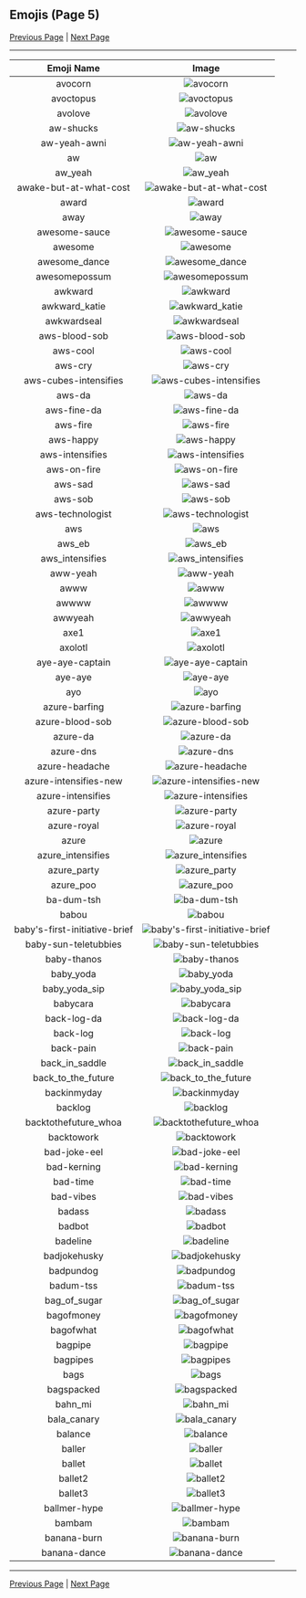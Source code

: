 
## Emojis (Page 5)

[Previous Page](/docs/rc/page-a-0004.md)
  | [Next Page](/docs/rc/page-b-0006.md)

<hr />

|Emoji Name|Image|
| :-: | :-: |
|avocorn| ![avocorn](/emojis/rc/avocorn.png)|
|avoctopus| ![avoctopus](/emojis/rc/avoctopus.png)|
|avolove| ![avolove](/emojis/rc/avolove.png)|
|aw-shucks| ![aw-shucks](/emojis/rc/aw-shucks.gif)|
|aw-yeah-awni| ![aw-yeah-awni](/emojis/rc/aw-yeah-awni.png)|
|aw| ![aw](/emojis/rc/aw.png)|
|aw_yeah| ![aw_yeah](/emojis/rc/aw_yeah.gif)|
|awake-but-at-what-cost| ![awake-but-at-what-cost](/emojis/rc/awake-but-at-what-cost.jpg)|
|award| ![award](/emojis/rc/award.png)|
|away| ![away](/emojis/rc/away.png)|
|awesome-sauce| ![awesome-sauce](/emojis/rc/awesome-sauce.gif)|
|awesome| ![awesome](/emojis/rc/awesome.gif)|
|awesome_dance| ![awesome_dance](/emojis/rc/awesome_dance.gif)|
|awesomepossum| ![awesomepossum](/emojis/rc/awesomepossum.jpg)|
|awkward| ![awkward](/emojis/rc/awkward.gif)|
|awkward_katie| ![awkward_katie](/emojis/rc/awkward_katie.png)|
|awkwardseal| ![awkwardseal](/emojis/rc/awkwardseal.jpg)|
|aws-blood-sob| ![aws-blood-sob](/emojis/rc/aws-blood-sob.png)|
|aws-cool| ![aws-cool](/emojis/rc/aws-cool.png)|
|aws-cry| ![aws-cry](/emojis/rc/aws-cry.png)|
|aws-cubes-intensifies| ![aws-cubes-intensifies](/emojis/rc/aws-cubes-intensifies.gif)|
|aws-da| ![aws-da](/emojis/rc/aws-da.png)|
|aws-fine-da| ![aws-fine-da](/emojis/rc/aws-fine-da.png)|
|aws-fire| ![aws-fire](/emojis/rc/aws-fire.gif)|
|aws-happy| ![aws-happy](/emojis/rc/aws-happy.png)|
|aws-intensifies| ![aws-intensifies](/emojis/rc/aws-intensifies.gif)|
|aws-on-fire| ![aws-on-fire](/emojis/rc/aws-on-fire.gif)|
|aws-sad| ![aws-sad](/emojis/rc/aws-sad.png)|
|aws-sob| ![aws-sob](/emojis/rc/aws-sob.png)|
|aws-technologist| ![aws-technologist](/emojis/rc/aws-technologist.png)|
|aws| ![aws](/emojis/rc/aws.png)|
|aws_eb| ![aws_eb](/emojis/rc/aws_eb.png)|
|aws_intensifies| ![aws_intensifies](/emojis/rc/aws_intensifies.gif)|
|aww-yeah| ![aww-yeah](/emojis/rc/aww-yeah.gif)|
|awww| ![awww](/emojis/rc/awww.png)|
|awwww| ![awwww](/emojis/rc/awwww.png)|
|awwyeah| ![awwyeah](/emojis/rc/awwyeah.png)|
|axe1| ![axe1](/emojis/rc/axe1.png)|
|axolotl| ![axolotl](/emojis/rc/axolotl.png)|
|aye-aye-captain| ![aye-aye-captain](/emojis/rc/aye-aye-captain.jpg)|
|aye-aye| ![aye-aye](/emojis/rc/aye-aye.gif)|
|ayo| ![ayo](/emojis/rc/ayo.gif)|
|azure-barfing| ![azure-barfing](/emojis/rc/azure-barfing.png)|
|azure-blood-sob| ![azure-blood-sob](/emojis/rc/azure-blood-sob.png)|
|azure-da| ![azure-da](/emojis/rc/azure-da.png)|
|azure-dns| ![azure-dns](/emojis/rc/azure-dns.png)|
|azure-headache| ![azure-headache](/emojis/rc/azure-headache.png)|
|azure-intensifies-new| ![azure-intensifies-new](/emojis/rc/azure-intensifies-new.gif)|
|azure-intensifies| ![azure-intensifies](/emojis/rc/azure-intensifies.gif)|
|azure-party| ![azure-party](/emojis/rc/azure-party.gif)|
|azure-royal| ![azure-royal](/emojis/rc/azure-royal.png)|
|azure| ![azure](/emojis/rc/azure.png)|
|azure_intensifies| ![azure_intensifies](/emojis/rc/azure_intensifies.gif)|
|azure_party| ![azure_party](/emojis/rc/azure_party.gif)|
|azure_poo| ![azure_poo](/emojis/rc/azure_poo.gif)|
|ba-dum-tsh| ![ba-dum-tsh](/emojis/rc/ba-dum-tsh.gif)|
|babou| ![babou](/emojis/rc/babou.png)|
|baby's-first-initiative-brief| ![baby's-first-initiative-brief](/emojis/rc/baby's-first-initiative-brief.png)|
|baby-sun-teletubbies| ![baby-sun-teletubbies](/emojis/rc/baby-sun-teletubbies.gif)|
|baby-thanos| ![baby-thanos](/emojis/rc/baby-thanos.png)|
|baby_yoda| ![baby_yoda](/emojis/rc/baby_yoda.png)|
|baby_yoda_sip| ![baby_yoda_sip](/emojis/rc/baby_yoda_sip.gif)|
|babycara| ![babycara](/emojis/rc/babycara.jpg)|
|back-log-da| ![back-log-da](/emojis/rc/back-log-da.png)|
|back-log| ![back-log](/emojis/rc/back-log.png)|
|back-pain| ![back-pain](/emojis/rc/back-pain.png)|
|back_in_saddle| ![back_in_saddle](/emojis/rc/back_in_saddle.png)|
|back_to_the_future| ![back_to_the_future](/emojis/rc/back_to_the_future.png)|
|backinmyday| ![backinmyday](/emojis/rc/backinmyday.gif)|
|backlog| ![backlog](/emojis/rc/backlog.png)|
|backtothefuture_whoa| ![backtothefuture_whoa](/emojis/rc/backtothefuture_whoa.gif)|
|backtowork| ![backtowork](/emojis/rc/backtowork.gif)|
|bad-joke-eel| ![bad-joke-eel](/emojis/rc/bad-joke-eel.png)|
|bad-kerning| ![bad-kerning](/emojis/rc/bad-kerning.png)|
|bad-time| ![bad-time](/emojis/rc/bad-time.jpg)|
|bad-vibes| ![bad-vibes](/emojis/rc/bad-vibes.png)|
|badass| ![badass](/emojis/rc/badass.png)|
|badbot| ![badbot](/emojis/rc/badbot.png)|
|badeline| ![badeline](/emojis/rc/badeline.gif)|
|badjokehusky| ![badjokehusky](/emojis/rc/badjokehusky.gif)|
|badpundog| ![badpundog](/emojis/rc/badpundog.png)|
|badum-tss| ![badum-tss](/emojis/rc/badum-tss.gif)|
|bag_of_sugar| ![bag_of_sugar](/emojis/rc/bag_of_sugar.jpg)|
|bagofmoney| ![bagofmoney](/emojis/rc/bagofmoney.png)|
|bagofwhat| ![bagofwhat](/emojis/rc/bagofwhat.png)|
|bagpipe| ![bagpipe](/emojis/rc/bagpipe.png)|
|bagpipes| ![bagpipes](/emojis/rc/bagpipes.gif)|
|bags| ![bags](/emojis/rc/bags.png)|
|bagspacked| ![bagspacked](/emojis/rc/bagspacked.png)|
|bahn_mi| ![bahn_mi](/emojis/rc/bahn_mi.png)|
|bala_canary| ![bala_canary](/emojis/rc/bala_canary.jpg)|
|balance| ![balance](/emojis/rc/balance.png)|
|baller| ![baller](/emojis/rc/baller.png)|
|ballet| ![ballet](/emojis/rc/ballet.gif)|
|ballet2| ![ballet2](/emojis/rc/ballet2.gif)|
|ballet3| ![ballet3](/emojis/rc/ballet3.gif)|
|ballmer-hype| ![ballmer-hype](/emojis/rc/ballmer-hype.gif)|
|bambam| ![bambam](/emojis/rc/bambam.png)|
|banana-burn| ![banana-burn](/emojis/rc/banana-burn.gif)|
|banana-dance| ![banana-dance](/emojis/rc/banana-dance.gif)|

<hr/>

[Previous Page](/docs/rc/page-a-0004.md)
  | [Next Page](/docs/rc/page-b-0006.md)